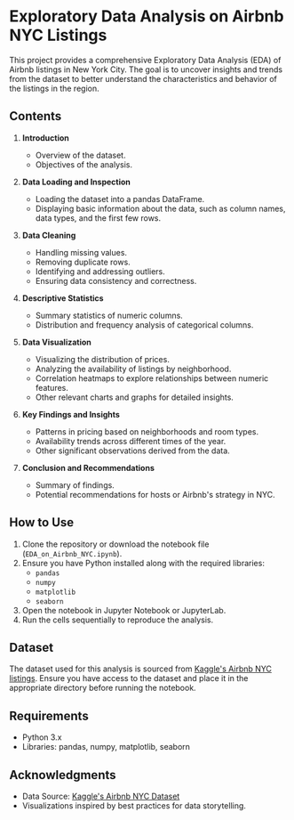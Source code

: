 # Exploratory Data Analysis on Airbnb NYC Listings

This project provides a comprehensive Exploratory Data Analysis (EDA) of Airbnb listings in New York City. The goal is to uncover insights and trends from the dataset to better understand the characteristics and behavior of the listings in the region.

## Contents

1. **Introduction**
   - Overview of the dataset.
   - Objectives of the analysis.

2. **Data Loading and Inspection**
   - Loading the dataset into a pandas DataFrame.
   - Displaying basic information about the data, such as column names, data types, and the first few rows.

3. **Data Cleaning**
   - Handling missing values.
   - Removing duplicate rows.
   - Identifying and addressing outliers.
   - Ensuring data consistency and correctness.

4. **Descriptive Statistics**
   - Summary statistics of numeric columns.
   - Distribution and frequency analysis of categorical columns.

5. **Data Visualization**
   - Visualizing the distribution of prices.
   - Analyzing the availability of listings by neighborhood.
   - Correlation heatmaps to explore relationships between numeric features.
   - Other relevant charts and graphs for detailed insights.

6. **Key Findings and Insights**
   - Patterns in pricing based on neighborhoods and room types.
   - Availability trends across different times of the year.
   - Other significant observations derived from the data.

7. **Conclusion and Recommendations**
   - Summary of findings.
   - Potential recommendations for hosts or Airbnb's strategy in NYC.

## How to Use

1. Clone the repository or download the notebook file (`EDA_on_Airbnb_NYC.ipynb`).
2. Ensure you have Python installed along with the required libraries:
   - `pandas`
   - `numpy`
   - `matplotlib`
   - `seaborn`
3. Open the notebook in Jupyter Notebook or JupyterLab.
4. Run the cells sequentially to reproduce the analysis.

## Dataset
The dataset used for this analysis is sourced from [Kaggle's Airbnb NYC listings](https://www.kaggle.com). Ensure you have access to the dataset and place it in the appropriate directory before running the notebook.

## Requirements
- Python 3.x
- Libraries: pandas, numpy, matplotlib, seaborn

## Acknowledgments
- Data Source: [Kaggle's Airbnb NYC Dataset](https://www.kaggle.com)
- Visualizations inspired by best practices for data storytelling.


